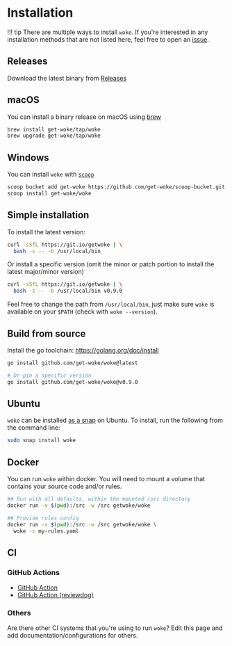 # Installation

!!! tip
    There are multiple ways to install `woke`. If you're interested in any installation methods
    that are not listed here, feel free to open an [issue]({{config.repo_url}}/issues).

## Releases

Download the latest binary from [Releases]({{config.repo_url}}/releases/latest)

## macOS

You can install a binary release on macOS using [brew](https://brew.sh)

```bash
brew install get-woke/tap/woke
brew upgrade get-woke/tap/woke
```

## Windows

You can install `woke` with [`scoop`](https://scoop.sh/)

```sh
scoop bucket add get-woke https://github.com/get-woke/scoop-bucket.git
scoop install get-woke/woke
```

## Simple installation

To install the latest version:

```bash
curl -sSfL https://git.io/getwoke | \
  bash -s -- -b /usr/local/bin
```

Or install a specific version (omit the minor or patch portion to install the latest major/minor version)

```bash
curl -sSfL https://git.io/getwoke | \
  bash -s -- -b /usr/local/bin v0.9.0
```

Feel free to change the path from `/usr/local/bin`, just make sure `woke`
is available on your `$PATH` (check with `woke --version`).

## Build from source

Install the go toolchain: <https://golang.org/doc/install>

```bash
go install github.com/get-woke/woke@latest

# Or pin a specific version
go install github.com/get-woke/woke@v0.9.0
```
## Ubuntu

`woke` can be installed [as a snap](https://snapcraft.io/woke) on Ubuntu. To install, run the following
from the command line:

```bash
sudo snap install woke
```

## Docker

You can run `woke` within docker. You will need to mount a volume that contains your source code and/or rules.

```bash
## Run with all defaults, within the mounted /src directory
docker run -v $(pwd):/src -w /src getwoke/woke

## Provide rules config
docker run -v $(pwd):/src -w /src getwoke/woke \
  woke -c my-rules.yaml
```

## CI

### GitHub Actions

- [GitHub Action](https://github.com/marketplace/actions/run-woke)
- [GitHub Action (reviewdog)](https://github.com/marketplace/actions/run-woke-with-reviewdog)

### Others

Are there other CI systems that you're using to run `woke`? Edit this page and add documentation/configurations for others.
